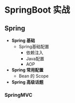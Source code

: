 # SpringBoot 实战

## Spring

- **Spring 基础**
    - Spring基础配置
        - 依赖注入
        - Java配置
        - AOP
- **Spring 常用配置**
    - Bean 的 Scope
- **Spring 高级话题**

### SpringMVC

